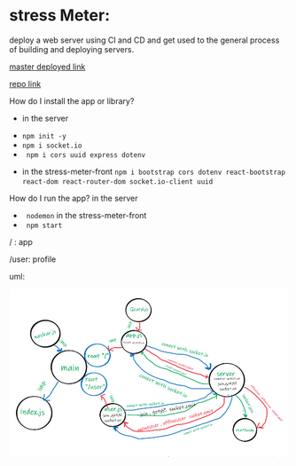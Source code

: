 # stress Meter:

deploy a web server using CI and CD and get used to the general process of building and deploying servers.

[master deployed link ](https://rulaalqasem-server-deploy-prod.herokuapp.com/)

[repo link](https://github.com/RulaAlqasem/server-deployment-practice)

How do I install the app or library?

- in the server

* `npm init -y`
* `npm i socket.io`
* ` npm i cors uuid express dotenv`

- in the stress-meter-front
  `npm i bootstrap cors dotenv react-bootstrap react-dom react-router-dom socket.io-client uuid`

How do I run the app?
in the server

- ` nodemon`
  in the stress-meter-front
- ` npm start`

/ : app

/user: profile

uml:

![..](./stressMetterUml.png)
